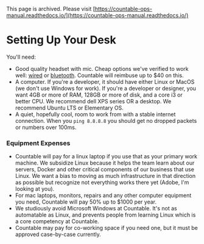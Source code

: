 This page is archived. Please visit [https://countable-ops-manual.readthedocs.io/](https://countable-ops-manual.readthedocs.io/)

# Setting Up Your Desk

You'll need:

  * Good quality headset with mic. Cheap options we've verified to work well: [wired](https://www.amazon.com/Mpow-Microphone-Cancelling-Lightweight-Headphones/dp/B06XWG12QS/ref=sr_1_2?ie=UTF8&qid=1531614591&sr=8-2&keywords=headset+wired+-wireless#customerReviews) or [bluetooth](https://www.amazon.com/New-bee-Bluetooth-Cancelling-Headsetcase/dp/B07FMSJZ3R). Countable will reimbuse up to $40 on this.
  * A computer. If you're a developer, it should have either Linux or MacOS (we don't use Windows for work). If you're a developer or designer, you want 4GB or more of RAM, 128GB or more of disk, and a core i3 or better CPU. We recommend dell XPS series OR a desktop. We recommend Ubuntu LTS or Elementary OS.
  * A quiet, hopefully cool, room to work from with a stable internet connection. When you `ping 8.8.8.8` you should get no dropped packets or numbers over 100ms.

### Equipment Expenses

  * Countable will pay for a linux laptop if you use that as your primary work machine. We subsidize Linux because it helps the team learn about our servers, Docker and other critical components of our business that use Linux. We want a bias to moving as much infrastructure in that direction as possible but recognize not everything works there yet (Adobe, I'm looking at you).
  * For mac laptops, monitors, repairs and any other computer equipment you need, Countable will pay 50% up to $1000 per year.
  * We studiously avoid Microsoft Windows at Countable. It's not as automatable as Linux, and prevents people from learning Linux which is a core competency at Countable.
  * Countable may pay for co-working space if you need one, but it must be approved case-by-case currently.

